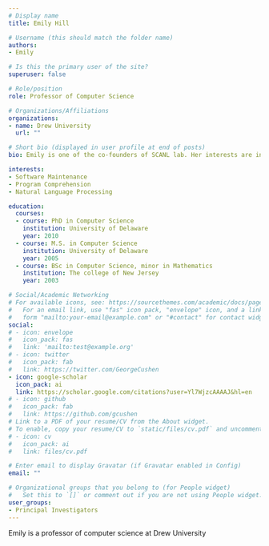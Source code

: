 ```yaml
---
# Display name
title: Emily Hill

# Username (this should match the folder name)
authors:
- Emily

# Is this the primary user of the site?
superuser: false

# Role/position
role: Professor of Computer Science

# Organizations/Affiliations
organizations:
- name: Drew University
  url: ""

# Short bio (displayed in user profile at end of posts)
bio: Emily is one of the co-founders of SCANL lab. Her interests are in program comprehension, natural language processing, and software maintenance.

interests:
- Software Maintenance
- Program Comprehension
- Natural Language Processing

education:
  courses:
  - course: PhD in Computer Science
    institution: University of Delaware
    year: 2010
  - course: M.S. in Computer Science
    institution: University of Delaware
    year: 2005
  - course: BSc in Computer Science, minor in Mathematics
    institution: The college of New Jersey
    year: 2003

# Social/Academic Networking
# For available icons, see: https://sourcethemes.com/academic/docs/page-builder/#icons
#   For an email link, use "fas" icon pack, "envelope" icon, and a link in the
#   form "mailto:your-email@example.com" or "#contact" for contact widget.
social:
# - icon: envelope
#   icon_pack: fas
#   link: 'mailto:test@example.org'
# - icon: twitter
#   icon_pack: fab
#   link: https://twitter.com/GeorgeCushen
- icon: google-scholar
  icon_pack: ai
  link: https://scholar.google.com/citations?user=Yl7WjzcAAAAJ&hl=en
# - icon: github
#   icon_pack: fab
#   link: https://github.com/gcushen
# Link to a PDF of your resume/CV from the About widget.
# To enable, copy your resume/CV to `static/files/cv.pdf` and uncomment the lines below.
# - icon: cv
#   icon_pack: ai
#   link: files/cv.pdf

# Enter email to display Gravatar (if Gravatar enabled in Config)
email: ""

# Organizational groups that you belong to (for People widget)
#   Set this to `[]` or comment out if you are not using People widget.
user_groups:
- Principal Investigators
---
```


Emily is a professor of computer science at Drew University